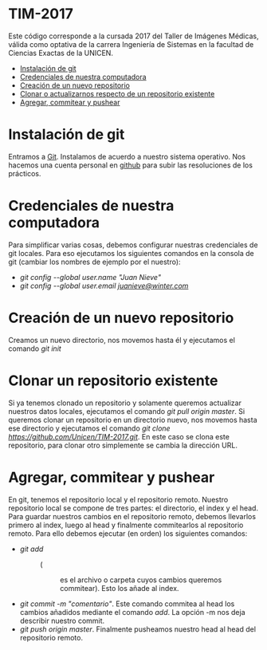 # TIM-2017
Este código corresponde a la cursada 2017 del Taller de Imágenes Médicas, válida como optativa de la carrera Ingeniería de Sistemas en la facultad de Ciencias Exactas de la UNICEN.

- [Instalación de git](#instalación)
- [Credenciales de nuestra computadora](#credenciales)
- [Creación de un nuevo repositorio](#nuevorepo) 
- [Clonar o actualizarnos respecto de un repositorio existente](#clonarrepo) 
- [Agregar, commitear y pushear](#addcommitpush)

# Instalación de git #

Entramos a [Git](https://git-scm.com/). Instalamos de acuerdo a nuestro sistema operativo. Nos hacemos una cuenta personal en [github](https://github.com) para subir las resoluciones de los prácticos.

# Credenciales de nuestra computadora #
Para simplificar varias cosas, debemos configurar nuestras credenciales de git locales. Para eso ejecutamos los siguientes comandos en la consola de git (cambiar los nombres de ejemplo por el nuestro):
- *git config --global user.name "Juan Nieve"*
- *git config --global user.email juanieve@winter.com*

# Creación de un nuevo repositorio #
Creamos un nuevo directorio, nos movemos hasta él y ejecutamos el comando *git init*

# Clonar un repositorio existente #
Si ya tenemos clonado un repositorio y solamente queremos actualizar nuestros datos locales, ejecutamos el comando *git pull origin master*.
Si queremos clonar un repositorio en un directorio nuevo, nos movemos hasta ese directorio y ejecutamos el comando *git clone https://github.com/Unicen/TIM-2017.git*.
En este caso se clona este repositorio, para clonar otro simplemente se cambia la dirección URL.

# Agregar, commitear y pushear #
En git, tenemos el repositorio local y el repositorio remoto. Nuestro repositorio local se compone de tres partes: el directorio, el index y el head. Para guardar nuestros cambios en el repositorio remoto, debemos llevarlos primero al index, luego al head y finalmente commitearlos al repositorio remoto. Para ello debemos ejecutar (en orden) los siguientes comandos:

- *git add <dir>* (<dir> es el archivo o carpeta cuyos cambios queremos commitear). Esto los añade al index. 
- *git commit -m "comentario"*. Este comando commitea al head los cambios añadidos mediante el comando *add*. La opción -m nos deja describir nuestro commit.
- *git push origin master*. Finalmente pusheamos nuestro head al head del repositorio remoto.
